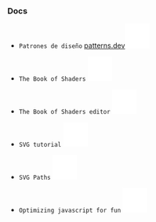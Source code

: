 ### Docs

- `Patrones de diseño` 
  [patterns.dev![](./assets/logos/open.svg)](https://www.patterns.dev/)

- `The Book of Shaders`
  [![](./assets/logos/open.svg)](https://thebookofshaders.com/)

- `The Book of Shaders editor`
  [![](./assets/logos/open.svg)](https://editor.thebookofshaders.com/)

- `SVG tutorial`
  [![](./assets/logos/open.svg)](https://svg-tutorial.com/)

- `SVG Paths`
  [![](./assets/logos/open.svg)](https://www.nan.fyi/svg-paths)

- `Optimizing javascript for fun`
  [![](./assets/logos/open.svg)](https://romgrk.com/posts/optimizing-javascript)

<br>